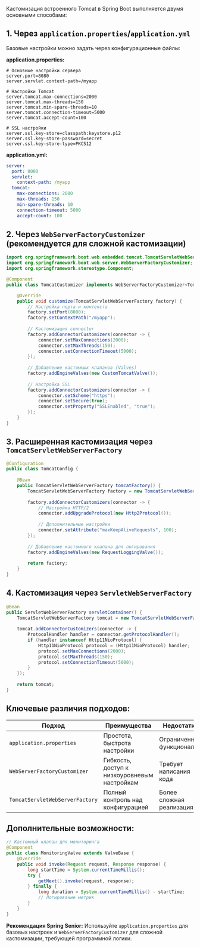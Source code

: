 Кастомизация встроенного Tomcat в Spring Boot выполняется двумя основными способами:

## 1. Через `application.properties`/`application.yml`

Базовые настройки можно задать через конфигурационные файлы:

**application.properties:**
```properties
# Основные настройки сервера
server.port=8080
server.servlet.context-path=/myapp

# Настройки Tomcat
server.tomcat.max-connections=2000
server.tomcat.max-threads=150
server.tomcat.min-spare-threads=10
server.tomcat.connection-timeout=5000
server.tomcat.accept-count=100

# SSL настройки
server.ssl.key-store=classpath:keystore.p12
server.ssl.key-store-password=secret
server.ssl.key-store-type=PKCS12
```

**application.yml:**
```yaml
server:
  port: 8080
  servlet:
    context-path: /myapp
  tomcat:
    max-connections: 2000
    max-threads: 150
    min-spare-threads: 10
    connection-timeout: 5000
    accept-count: 100
```

## 2. Через `WebServerFactoryCustomizer` (рекомендуется для сложной кастомизации)

```java
import org.springframework.boot.web.embedded.tomcat.TomcatServletWebServerFactory;
import org.springframework.boot.web.server.WebServerFactoryCustomizer;
import org.springframework.stereotype.Component;

@Component
public class TomcatCustomizer implements WebServerFactoryCustomizer<TomcatServletWebServerFactory> {

    @Override
    public void customize(TomcatServletWebServerFactory factory) {
        // Настройка порта и контекста
        factory.setPort(8080);
        factory.setContextPath("/myapp");
        
        // Кастомизация connector
        factory.addConnectorCustomizers(connector -> {
            connector.setMaxConnections(2000);
            connector.setMaxThreads(150);
            connector.setConnectionTimeout(5000);
        });
        
        // Добавление кастомных клапанов (Valves)
        factory.addEngineValves(new CustomTomcatValve());
        
        // Настройка SSL
        factory.addConnectorCustomizers(connector -> {
            connector.setScheme("https");
            connector.setSecure(true);
            connector.setProperty("SSLEnabled", "true");
        });
    }
}
```

## 3. Расширенная кастомизация через `TomcatServletWebServerFactory`

```java
@Configuration
public class TomcatConfig {
    
    @Bean
    public TomcatServletWebServerFactory tomcatFactory() {
        TomcatServletWebServerFactory factory = new TomcatServletWebServerFactory();
        
        factory.addConnectorCustomizers(connector -> {
            // Настройка HTTP/2
            connector.addUpgradeProtocol(new Http2Protocol());
            
            // Дополнительные настройки
            connector.setAttribute("maxKeepAliveRequests", 100);
        });
        
        // Добавление кастомного клапана для логирования
        factory.addEngineValves(new RequestLoggingValve());
        
        return factory;
    }
}
```

## 4. Кастомизация через `ServletWebServerFactory`

```java
@Bean
public ServletWebServerFactory servletContainer() {
    TomcatServletWebServerFactory tomcat = new TomcatServletWebServerFactory();
    
    tomcat.addConnectorCustomizers(connector -> {
        ProtocolHandler handler = connector.getProtocolHandler();
        if (handler instanceof Http11NioProtocol) {
            Http11NioProtocol protocol = (Http11NioProtocol) handler;
            protocol.setMaxConnections(2000);
            protocol.setMaxThreads(150);
            protocol.setConnectionTimeout(5000);
        }
    });
    
    return tomcat;
}
```

## Ключевые различия подходов:

| Подход | Преимущества | Недостатки |
|--------|--------------|------------|
| `application.properties` | Простота, быстрота настройки | Ограниченный функционал |
| `WebServerFactoryCustomizer` | Гибкость, доступ к низкоуровневым настройкам | Требует написания кода |
| `TomcatServletWebServerFactory` | Полный контроль над конфигурацией | Более сложная реализация |

## Дополнительные возможности:

```java
// Кастомный клапан для мониторинга
@Component
public class MonitoringValve extends ValveBase {
    @Override
    public void invoke(Request request, Response response) {
        long startTime = System.currentTimeMillis();
        try {
            getNext().invoke(request, response);
        } finally {
            long duration = System.currentTimeMillis() - startTime;
            // Логирование метрик
        }
    }
}
```

**Рекомендация Spring Senior:** Используйте `application.properties` для базовых настроек и `WebServerFactoryCustomizer` для сложной кастомизации, требующей программной логики.